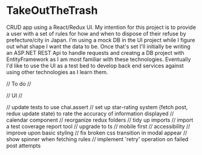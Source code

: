 # TakeOutTheTrash
CRUD app using a React/Redux UI.
My intention for this project is to provide a user with a set of rules for how and when to dispose of their refuse by prefecture/city in Japan.
I'm using a mock DB in the UI project while I figure out what shape I want the data to be. Once that's set I'll initially be writing an ASP.NET REST Api to handle requests and creatng a DB project with EntityFramework as I am most familiar with these technologies. Eventually I'd like to use the UI as a test bed to develop back end services against using other technologies as I learn them.

// To do //

// UI //

// update tests to use chai.assert
// set up star-rating system (fetch post, redux update state) to rate the accuracy of information displayed
// calendar component
// reorganize redux folders
// tidy up imports
// import a test coverage report tool
// upgrade to ts
// mobile first
// accessibility
// improve upon basic styling
// fix broken css transition in modal appear
// show spinner when fetching rules
// implement 'retry' operation on failed post attempts




